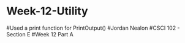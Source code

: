 # Week-12-Utility

#Used a print function for PrintOutput()
#Jordan Nealon
#CSCI 102 - Section E
#Week 12 Part A

